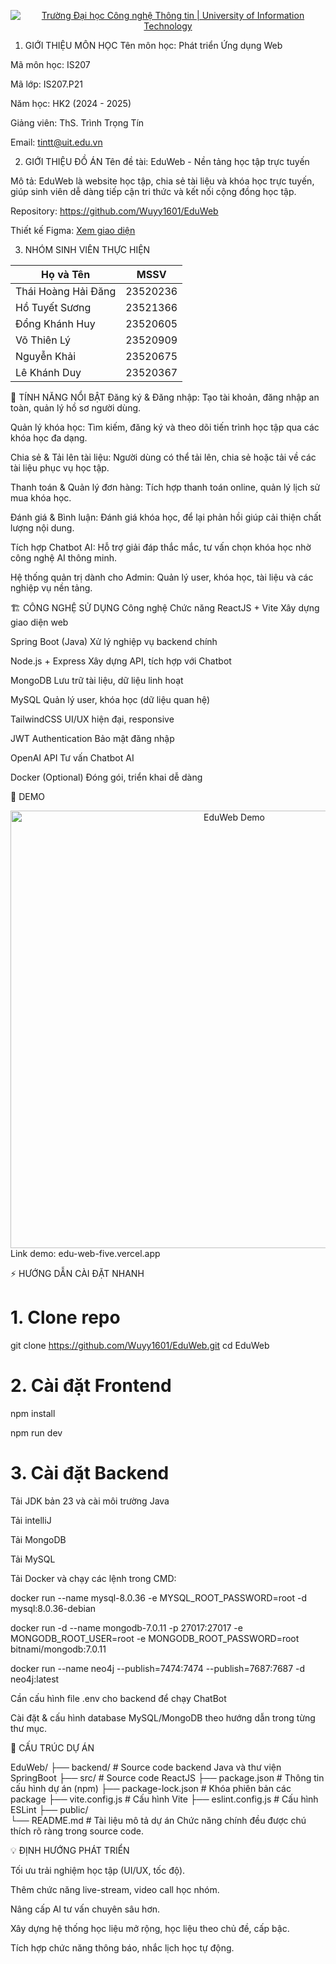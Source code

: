 <p align="center">
  <a href="https://www.uit.edu.vn/" title="Trường Đại học Công nghệ Thông tin" style="border: none;">
    <img src="https://i.imgur.com/WmMnSRt.png" alt="Trường Đại học Công nghệ Thông tin | University of Information Technology">
  </a>
</p>

1. GIỚI THIỆU MÔN HỌC
Tên môn học: Phát triển Ứng dụng Web

Mã môn học: IS207

Mã lớp: IS207.P21

Năm học: HK2 (2024 - 2025)

Giảng viên: ThS. Trình Trọng Tín

Email: tintt@uit.edu.vn

2. GIỚI THIỆU ĐỒ ÁN
Tên đề tài: EduWeb - Nền tảng học tập trực tuyến

Mô tả:
EduWeb là website học tập, chia sẻ tài liệu và khóa học trực tuyến, giúp sinh viên dễ dàng tiếp cận tri thức và kết nối cộng đồng học tập.

Repository: https://github.com/Wuyy1601/EduWeb

Thiết kế Figma: [Xem giao diện](https://www.figma.com/design/8dKhz0umBUR18p2HdWVMyv/Ulearn?node-id=0-1&p=f&t=8CAHHtOIPYveoHXX-0)

3. NHÓM SINH VIÊN THỰC HIỆN

| Họ và Tên           | MSSV      |
|---------------------|-----------|
| Thái Hoàng Hải Đăng | 23520236  |
| Hồ Tuyết Sương      | 23521366  |
| Đổng Khánh Huy      | 23520605  |
| Võ Thiên Lý         | 23520909  |
| Nguyễn Khải         | 23520675  |
| Lê Khánh Duy        | 23520367  |

🚀 TÍNH NĂNG NỔI BẬT
Đăng ký & Đăng nhập:
Tạo tài khoản, đăng nhập an toàn, quản lý hồ sơ người dùng.

Quản lý khóa học:
Tìm kiếm, đăng ký và theo dõi tiến trình học tập qua các khóa học đa dạng.

Chia sẻ & Tải lên tài liệu:
Người dùng có thể tải lên, chia sẻ hoặc tải về các tài liệu phục vụ học tập.

Thanh toán & Quản lý đơn hàng:
Tích hợp thanh toán online, quản lý lịch sử mua khóa học.

Đánh giá & Bình luận:
Đánh giá khóa học, để lại phản hồi giúp cải thiện chất lượng nội dung.

Tích hợp Chatbot AI:
Hỗ trợ giải đáp thắc mắc, tư vấn chọn khóa học nhờ công nghệ AI thông minh.

Hệ thống quản trị dành cho Admin:
Quản lý user, khóa học, tài liệu và các nghiệp vụ nền tảng.

🏗️ CÔNG NGHỆ SỬ DỤNG
Công nghệ	Chức năng
ReactJS + Vite	Xây dựng giao diện web

Spring Boot (Java)	Xử lý nghiệp vụ backend chính

Node.js + Express	Xây dựng API, tích hợp với Chatbot

MongoDB	Lưu trữ tài liệu, dữ liệu linh hoạt

MySQL	Quản lý user, khóa học (dữ liệu quan hệ)

TailwindCSS	UI/UX hiện đại, responsive

JWT Authentication	Bảo mật đăng nhập

OpenAI API	Tư vấn Chatbot AI

Docker (Optional)	Đóng gói, triển khai dễ dàng

📸 DEMO
<div align="center"> <img src="https://github.com/Wuyy1601/EduWeb/raw/main/public/demo.gif" alt="EduWeb Demo" width="700"/> </div>
Link demo: edu-web-five.vercel.app

⚡ HƯỚNG DẪN CÀI ĐẶT NHANH

# 1. Clone repo
git clone https://github.com/Wuyy1601/EduWeb.git
cd EduWeb

# 2. Cài đặt Frontend

npm install

npm run dev

# 3. Cài đặt Backend 
Tải JDK bản 23 và cài môi trường Java

Tải intelliJ

Tải MongoDB

Tải MySQL

Tải Docker và chạy các lệnh trong CMD:

docker run --name mysql-8.0.36 -e MYSQL_ROOT_PASSWORD=root -d mysql:8.0.36-debian

docker run -d --name mongodb-7.0.11 -p 27017:27017 -e MONGODB_ROOT_USER=root -e MONGODB_ROOT_PASSWORD=root bitnami/mongodb:7.0.11

docker run --name neo4j --publish=7474:7474 --publish=7687:7687 -d neo4j:latest

Cần cấu hình file .env cho backend để chạy ChatBot

Cài đặt & cấu hình database MySQL/MongoDB theo hướng dẫn trong từng thư mục.

📝 CẤU TRÚC DỰ ÁN

EduWeb/
├── backend/            # Source code backend Java và thư viện SpringBoot
├── src/                # Source code ReactJS 
├── package.json        # Thông tin cấu hình dự án (npm)
├── package-lock.json   # Khóa phiên bản các package
├── vite.config.js      # Cấu hình Vite
├── eslint.config.js    # Cấu hình ESLint
├── public/             
└── README.md           # Tài liệu mô tả dự án
Chức năng chính đều được chú thích rõ ràng trong source code.

💡 ĐỊNH HƯỚNG PHÁT TRIỂN

Tối ưu trải nghiệm học tập (UI/UX, tốc độ).

Thêm chức năng live-stream, video call học nhóm.

Nâng cấp AI tư vấn chuyên sâu hơn.

Xây dựng hệ thống học liệu mở rộng, học liệu theo chủ đề, cấp bậc.

Tích hợp chức năng thông báo, nhắc lịch học tự động.

